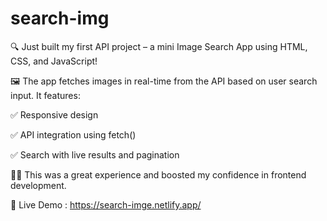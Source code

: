 # search-img

🔍 Just built my first API project – a mini Image Search App using HTML, CSS, and JavaScript!

🖼 The app fetches images in real-time from the API based on user search input. It features:

✅ Responsive design

✅ API integration using fetch()

✅ Search with live results and pagination

👨‍💻 This was a great experience and boosted my confidence in frontend development.

🔗 Live Demo : https://search-imge.netlify.app/

